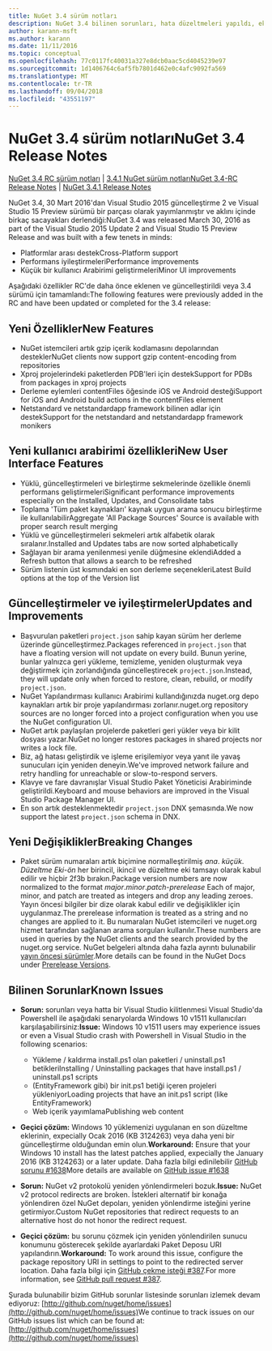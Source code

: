 ```yaml
---
title: NuGet 3.4 sürüm notları
description: NuGet 3.4 bilinen sorunları, hata düzeltmeleri yapıldı, eklenen özellikler ve dcr için sürüm notları.
author: karann-msft
ms.author: karann
ms.date: 11/11/2016
ms.topic: conceptual
ms.openlocfilehash: 77c0117fc40031a327e8dcb0aac5cd4045239e97
ms.sourcegitcommit: 1d1406764c6af5fb7801d462e0c4afc9092fa569
ms.translationtype: MT
ms.contentlocale: tr-TR
ms.lasthandoff: 09/04/2018
ms.locfileid: "43551197"
---
```

# <a name="nuget-34-release-notes"></a><span data-ttu-id="573df-103">NuGet 3.4 sürüm notları</span><span class="sxs-lookup"><span data-stu-id="573df-103">NuGet 3.4 Release Notes</span></span>

<span data-ttu-id="573df-104">[NuGet 3.4 RC sürüm notları](../release-notes/nuget-3.4-RC.md) | [3.4.1 NuGet sürüm notları](../release-notes/nuget-3.4.1.md)</span><span class="sxs-lookup"><span data-stu-id="573df-104">[NuGet 3.4-RC Release Notes](../release-notes/nuget-3.4-RC.md) | [NuGet 3.4.1 Release Notes](../release-notes/nuget-3.4.1.md)</span></span>

<span data-ttu-id="573df-105">NuGet 3.4, 30 Mart 2016'dan Visual Studio 2015 güncelleştirme 2 ve Visual Studio 15 Preview sürümü bir parçası olarak yayımlanmıştır ve aklını içinde birkaç sacayakları derlendiği:</span><span class="sxs-lookup"><span data-stu-id="573df-105">NuGet 3.4 was released March 30, 2016 as part of the Visual Studio 2015 Update 2 and Visual Studio 15 Preview Release and was built with a few tenets in minds:</span></span>

* <span data-ttu-id="573df-106">Platformlar arası destek</span><span class="sxs-lookup"><span data-stu-id="573df-106">Cross-Platform support</span></span>
* <span data-ttu-id="573df-107">Performans iyileştirmeleri</span><span class="sxs-lookup"><span data-stu-id="573df-107">Performance improvements</span></span>
* <span data-ttu-id="573df-108">Küçük bir kullanıcı Arabirimi geliştirmeleri</span><span class="sxs-lookup"><span data-stu-id="573df-108">Minor UI improvements</span></span>

<span data-ttu-id="573df-109">Aşağıdaki özellikler RC'de daha önce eklenen ve güncelleştirildi veya 3.4 sürümü için tamamlandı:</span><span class="sxs-lookup"><span data-stu-id="573df-109">The following features were previously added in the RC and have been updated or completed for the 3.4 release:</span></span>

## <a name="new-features"></a><span data-ttu-id="573df-110">Yeni Özellikler</span><span class="sxs-lookup"><span data-stu-id="573df-110">New Features</span></span>

* <span data-ttu-id="573df-111">NuGet istemcileri artık gzip içerik kodlamasını depolarından destekler</span><span class="sxs-lookup"><span data-stu-id="573df-111">NuGet clients now support gzip content-encoding from repositories</span></span>
* <span data-ttu-id="573df-112">Xproj projelerindeki paketlerden PDB'leri için destek</span><span class="sxs-lookup"><span data-stu-id="573df-112">Support for PDBs from packages in xproj projects</span></span>
* <span data-ttu-id="573df-113">Derleme eylemleri contentFiles öğesinde iOS ve Android desteği</span><span class="sxs-lookup"><span data-stu-id="573df-113">Support for iOS and Android build actions in the contentFiles element</span></span>
* <span data-ttu-id="573df-114">Netstandard ve netstandardapp framework bilinen adlar için destek</span><span class="sxs-lookup"><span data-stu-id="573df-114">Support for the netstandard and netstandardapp framework monikers</span></span>

## <a name="new-user-interface-features"></a><span data-ttu-id="573df-115">Yeni kullanıcı arabirimi özellikleri</span><span class="sxs-lookup"><span data-stu-id="573df-115">New User Interface Features</span></span>

* <span data-ttu-id="573df-116">Yüklü, güncelleştirmeleri ve birleştirme sekmelerinde özellikle önemli performans geliştirmeleri</span><span class="sxs-lookup"><span data-stu-id="573df-116">Significant performance improvements especially on the Installed, Updates, and Consolidate tabs</span></span>
* <span data-ttu-id="573df-117">Toplama 'Tüm paket kaynakları' kaynak uygun arama sonucu birleştirme ile kullanılabilir</span><span class="sxs-lookup"><span data-stu-id="573df-117">Aggregate 'All Package Sources' Source is available with proper search result merging</span></span>
* <span data-ttu-id="573df-118">Yüklü ve güncelleştirmeleri sekmeleri artık alfabetik olarak sıralanır.</span><span class="sxs-lookup"><span data-stu-id="573df-118">Installed and Updates tabs are now sorted alphabetically</span></span>
* <span data-ttu-id="573df-119">Sağlayan bir arama yenilenmesi yenile düğmesine eklendi</span><span class="sxs-lookup"><span data-stu-id="573df-119">Added a Refresh button that allows a search to be refreshed</span></span>
* <span data-ttu-id="573df-120">Sürüm listenin üst kısmındaki en son derleme seçenekleri</span><span class="sxs-lookup"><span data-stu-id="573df-120">Latest Build options at the top of the Version list</span></span>

## <a name="updates-and-improvements"></a><span data-ttu-id="573df-121">Güncelleştirmeler ve iyileştirmeler</span><span class="sxs-lookup"><span data-stu-id="573df-121">Updates and Improvements</span></span>

* <span data-ttu-id="573df-122">Başvurulan paketleri `project.json` sahip kayan sürüm her derleme üzerinde güncelleştirmez.</span><span class="sxs-lookup"><span data-stu-id="573df-122">Packages referenced in `project.json` that have a floating version will not update on every build.</span></span> <span data-ttu-id="573df-123">Bunun yerine, bunlar yalnızca geri yükleme, temizleme, yeniden oluşturmak veya değiştirmek için zorlandığında güncelleştirecek `project.json`.</span><span class="sxs-lookup"><span data-stu-id="573df-123">Instead, they will update only when forced to restore, clean, rebuild, or modify `project.json`.</span></span>
* <span data-ttu-id="573df-124">NuGet Yapılandırması kullanıcı Arabirimi kullandığınızda nuget.org depo kaynakları artık bir proje yapılandırması zorlanır.</span><span class="sxs-lookup"><span data-stu-id="573df-124">nuget.org repository sources are no longer forced into a project configuration when you use the NuGet configuration UI.</span></span>
* <span data-ttu-id="573df-125">NuGet artık paylaşılan projelerde paketleri geri yükler veya bir kilit dosyası yazar.</span><span class="sxs-lookup"><span data-stu-id="573df-125">NuGet no longer restores packages in shared projects nor writes a lock file.</span></span>
* <span data-ttu-id="573df-126">Biz, ağ hatası geliştirdik ve işleme erişilemiyor veya yanıt ile yavaş sunucuları için yeniden deneyin.</span><span class="sxs-lookup"><span data-stu-id="573df-126">We've improved network failure and retry handling for unreachable or slow-to-respond servers.</span></span>
* <span data-ttu-id="573df-127">Klavye ve fare davranışlar Visual Studio Paket Yöneticisi Arabiriminde geliştirildi.</span><span class="sxs-lookup"><span data-stu-id="573df-127">Keyboard and mouse behaviors are improved in the Visual Studio Package Manager UI.</span></span>
* <span data-ttu-id="573df-128">En son artık desteklenmektedir `project.json` DNX şemasında.</span><span class="sxs-lookup"><span data-stu-id="573df-128">We now support the latest `project.json` schema in DNX.</span></span>

## <a name="breaking-changes"></a><span data-ttu-id="573df-129">Yeni Değişiklikler</span><span class="sxs-lookup"><span data-stu-id="573df-129">Breaking Changes</span></span>

* <span data-ttu-id="573df-130">Paket sürüm numaraları artık biçimine normalleştirilmiş *ana*. *küçük*. *Düzeltme Eki*-*ön* her birincil, ikincil ve düzeltme eki tamsayı olarak kabul edilir ve hiçbir 2f3b bırakın.</span><span class="sxs-lookup"><span data-stu-id="573df-130">Package version numbers are now normalized to the format *major*.*minor*.*patch*-*prerelease*   Each of major, minor, and patch are treated as integers and drop any leading zeroes.</span></span>  <span data-ttu-id="573df-131">Yayın öncesi bilgiler bir dize olarak kabul edilir ve değişiklikler için uygulanmaz.</span><span class="sxs-lookup"><span data-stu-id="573df-131">The prerelease information is treated as a string and no changes are applied to it.</span></span> <span data-ttu-id="573df-132">Bu numaraları NuGet istemcileri ve nuget.org hizmet tarafından sağlanan arama sorguları kullanılır.</span><span class="sxs-lookup"><span data-stu-id="573df-132">These numbers are used in queries by the NuGet clients and the search provided by the nuget.org service.</span></span>  <span data-ttu-id="573df-133">NuGet belgeleri altında daha fazla ayrıntı bulunabilir [yayın öncesi sürümler](../create-packages/prerelease-packages.md).</span><span class="sxs-lookup"><span data-stu-id="573df-133">More details can be found in the NuGet Docs under [Prerelease Versions](../create-packages/prerelease-packages.md).</span></span>

## <a name="known-issues"></a><span data-ttu-id="573df-134">Bilinen Sorunlar</span><span class="sxs-lookup"><span data-stu-id="573df-134">Known Issues</span></span>

* <span data-ttu-id="573df-135">**Sorun:** sorunları veya hatta bir Visual Studio kilitlenmesi Visual Studio'da Powershell ile aşağıdaki senaryolarda Windows 10 v1511 kullanıcıları karşılaşabilirsiniz:</span><span class="sxs-lookup"><span data-stu-id="573df-135">**Issue:** Windows 10 v1511 users may experience issues or even a Visual Studio crash with Powershell in Visual Studio in the following scenarios:</span></span>
    * <span data-ttu-id="573df-136">Yükleme / kaldırma install.ps1 olan paketleri / uninstall.ps1 betikleri</span><span class="sxs-lookup"><span data-stu-id="573df-136">Installing / Uninstalling packages that have install.ps1 / uninstall.ps1 scripts</span></span>
    * <span data-ttu-id="573df-137">(EntityFramework gibi) bir init.ps1 betiği içeren projeleri yükleniyor</span><span class="sxs-lookup"><span data-stu-id="573df-137">Loading projects that have an init.ps1 script (like EntityFramework)</span></span>
    * <span data-ttu-id="573df-138">Web içerik yayımlama</span><span class="sxs-lookup"><span data-stu-id="573df-138">Publishing web content</span></span>

* <span data-ttu-id="573df-139">**Geçici çözüm:** Windows 10 yüklemenizi uygulanan en son düzeltme eklerinin, expecially Ocak 2016 (KB 3124263) veya daha yeni bir güncelleştirme olduğundan emin olun.</span><span class="sxs-lookup"><span data-stu-id="573df-139">**Workaround:** Ensure that your Windows 10 install has the latest patches applied, expecially the January 2016 (KB 3124263) or a later update.</span></span>  <span data-ttu-id="573df-140">Daha fazla bilgi edinilebilir [GitHub sorunu #1638](http://github.com/nuget/home/issues/1638)</span><span class="sxs-lookup"><span data-stu-id="573df-140">More details are available on [GitHub issue #1638](http://github.com/nuget/home/issues/1638)</span></span>

* <span data-ttu-id="573df-141">**Sorun:** NuGet v2 protokolü yeniden yönlendirmeleri bozuk.</span><span class="sxs-lookup"><span data-stu-id="573df-141">**Issue:** NuGet v2 protocol redirects are broken.</span></span>
<span data-ttu-id="573df-142">İstekleri alternatif bir konağa yönlendiren özel NuGet depoları, yeniden yönlendirme isteğini yerine getirmiyor.</span><span class="sxs-lookup"><span data-stu-id="573df-142">Custom NuGet repositories that redirect requests to an alternative host do not honor the redirect request.</span></span>
* <span data-ttu-id="573df-143">**Geçici çözüm:** bu sorunu çözmek için yeniden yönlendirilen sunucu konumunu gösterecek şekilde ayarlardaki Paket Deposu URI yapılandırın.</span><span class="sxs-lookup"><span data-stu-id="573df-143">**Workaround:**  To work around this issue, configure the package repository URI in settings to point to the redirected server location.</span></span>
<span data-ttu-id="573df-144">Daha fazla bilgi için [GitHub çekme isteği #387](https://github.com/NuGet/NuGet.Client/pull/387).</span><span class="sxs-lookup"><span data-stu-id="573df-144">For more information, see [GitHub pull request #387](https://github.com/NuGet/NuGet.Client/pull/387).</span></span>

<span data-ttu-id="573df-145">Şurada bulunabilir bizim GitHub sorunlar listesinde sorunları izlemek devam ediyoruz: [http://github.com/nuget/home/issues](http://github.com/nuget/home/issues)</span><span class="sxs-lookup"><span data-stu-id="573df-145">We continue to track issues on our GitHub issues list which can be found at: [http://github.com/nuget/home/issues](http://github.com/nuget/home/issues)</span></span>